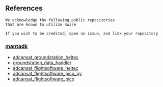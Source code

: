 ## References

```
We acknowledge the following public repositories 
that are known to utilize 4wire

If you wish to be credited, open an issue, and link your repository
```

### [mantadk](https://github.com/mantadk)

- [adcansat_groundstation_heltec](https://github.com/mantadk/adcansat_groundstation_heltec)
- [groundstation_data_handler](https://github.com/mantadk/groundstation_data_handler)
- [adcansat_flightsoftware_heltec](https://github.com/mantadk/adcansat_flightsoftware_heltec)
- [adcansat_flightsoftware_pico_py](https://github.com/mantadk/adcansat_flightsoftware_pico_py)
- [adcansat_flightsoftware_pico](https://github.com/mantadk/adcansat_flightsoftware_pico)

